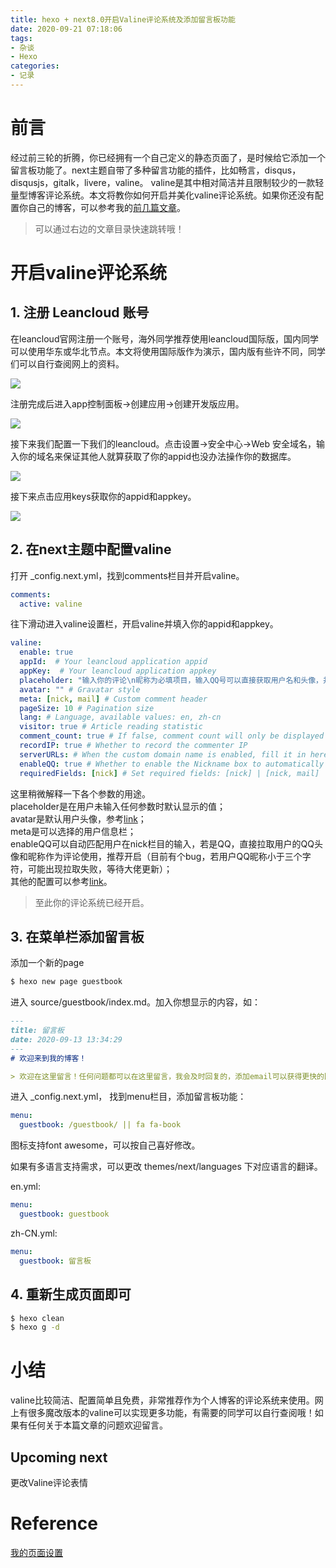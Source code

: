 ```yaml
---
title: hexo + next8.0开启Valine评论系统及添加留言板功能
date: 2020-09-21 07:18:06
tags: 
- 杂谈
- Hexo
categories:
- 记录
---
```


# 前言

经过前三轮的折腾，你已经拥有一个自己定义的静态页面了，是时候给它添加一个留言板功能了。next主题自带了多种留言功能的插件，比如畅言，disqus，disqusjs，gitalk，livere，valine。 valine是其中相对简洁并且限制较少的一款轻量型博客评论系统。本文将教你如何开启并美化valine评论系统。如果你还没有配置你自己的博客，可以参考我的[前几篇文章](https://haomingzhang.com/tags/Hexo/)。

<!--more-->

> 可以通过右边的文章目录快速跳转哦！

# 开启valine评论系统

## 1. 注册 Leancloud 账号

在leancloud官网注册一个账号，海外同学推荐使用leancloud国际版，国内同学可以使用华东或华北节点。本文将使用国际版作为演示，国内版有些许不同，同学们可以自行查阅网上的资料。

![](https://cdn.jsdelivr.net/gh/haomingvince/ghcdn@master/hexo_pic/14.png)

注册完成后进入app控制面板->创建应用->创建开发版应用。

![](https://cdn.jsdelivr.net/gh/haomingvince/ghcdn@master/hexo_pic/15.png)

接下来我们配置一下我们的leancloud。点击设置->安全中心->Web 安全域名，输入你的域名来保证其他人就算获取了你的appid也没办法操作你的数据库。

![](https://cdn.jsdelivr.net/gh/haomingvince/ghcdn@master/hexo_pic/16.png)

接下来点击应用keys获取你的appid和appkey。

![](https://cdn.jsdelivr.net/gh/haomingvince/ghcdn@master/hexo_pic/17.png)

## 2. 在next主题中配置valine

打开 _config.next.yml，找到comments栏目并开启valine。

```yml
comments:
  active: valine
```

往下滑动进入valine设置栏，开启valine并填入你的appid和appkey。

```yml
valine:
  enable: true
  appId:  # Your leancloud application appid
  appKey:  # Your leancloud application appkey
  placeholder: "输入你的评论\n昵称为必填项目，输入QQ号可以直接获取用户名和头像，并且省去了填写邮箱的麻烦！\n虽然email不是必选，但是填写了email可以收到推送通知哦！" # Comment box placeholder
  avatar: "" # Gravatar style
  meta: [nick, mail] # Custom comment header
  pageSize: 10 # Pagination size
  lang: # Language, available values: en, zh-cn
  visitor: true # Article reading statistic
  comment_count: true # If false, comment count will only be displayed in post page, not in home page
  recordIP: true # Whether to record the commenter IP
  serverURLs: # When the custom domain name is enabled, fill it in here (it will be detected automatically by default, no need to fill in)
  enableQQ: true # Whether to enable the Nickname box to automatically get QQ Nickname and QQ Avatar
  requiredFields: [nick] # Set required fields: [nick] | [nick, mail]
```

这里稍微解释一下各个参数的用途。  
placeholder是在用户未输入任何参数时默认显示的值；  
avatar是默认用户头像，参考[link](https://valine.js.org/avatar.html)；  
meta是可以选择的用户信息栏；  
enableQQ可以自动匹配用户在nick栏目的输入，若是QQ，直接拉取用户的QQ头像和昵称作为评论使用，推荐开启（目前有个bug，若用户QQ昵称小于三个字符，可能出现拉取失败，等待大佬更新）；  
其他的配置可以参考[link](https://valine.js.org/configuration.html)。

> 至此你的评论系统已经开启。

## 3. 在菜单栏添加留言板

添加一个新的page

```sh
$ hexo new page guestbook
```

进入 source/guestbook/index.md。加入你想显示的内容，如：

```md
---
title: 留言板
date: 2020-09-13 13:34:29
---
# 欢迎来到我的博客！

> 欢迎在这里留言！任何问题都可以在这里留言，我会及时回复的，添加email可以获得更快的回复速度，在nickname栏目输入QQ号可以直接获取你的QQ头像。
```

进入 _config.next.yml， 找到menu栏目，添加留言板功能：

```yml
menu:
  guestbook: /guestbook/ || fa fa-book
```

图标支持font awesome，可以按自己喜好修改。

如果有多语言支持需求，可以更改 themes/next/languages 下对应语言的翻译。

en.yml:

```yml
menu:
  guestbook: guestbook
```

zh-CN.yml:

```yml
menu:
  guestbook: 留言板
```

## 4. 重新生成页面即可

```sh
$ hexo clean
$ hexo g -d
```

# 小结

valine比较简洁、配置简单且免费，非常推荐作为个人博客的评论系统来使用。网上有很多魔改版本的valine可以实现更多功能，有需要的同学可以自行查阅哦！如果有任何关于本篇文章的问题欢迎留言。

## Upcoming next

更改Valine评论表情

# Reference

[我的页面设置](https://github.com/haomingvince/hexo-haomingvince/)